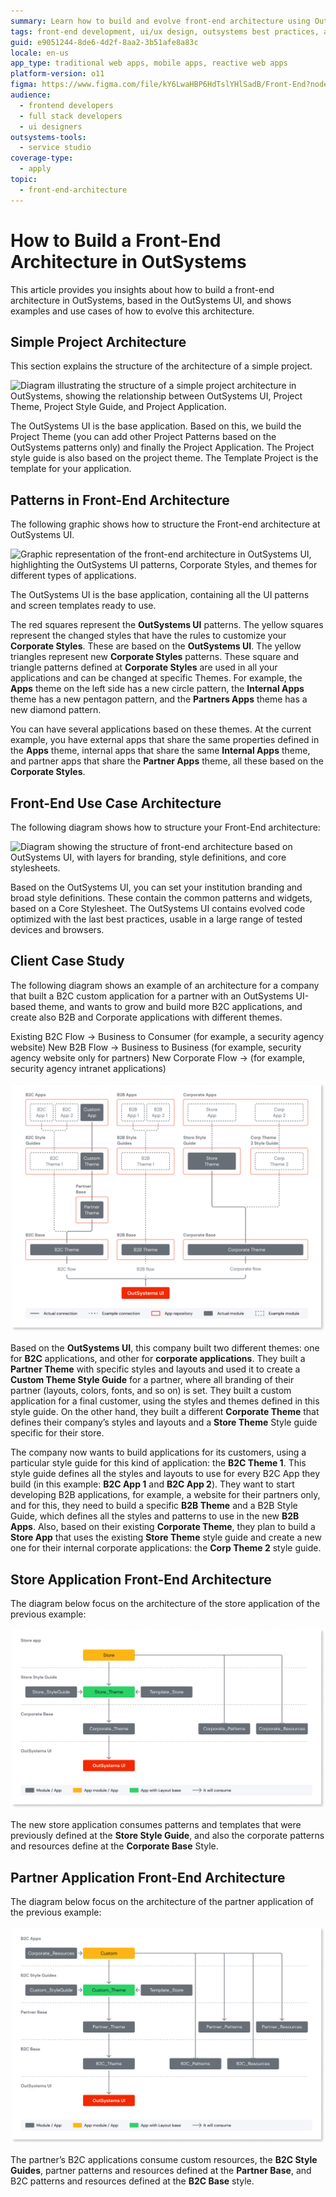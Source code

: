 ```yaml
---
summary: Learn how to build and evolve front-end architecture using OutSystems 11 (O11) with practical examples and use cases.
tags: front-end development, ui/ux design, outsystems best practices, app development process
guid: e9051244-8de6-4d2f-8aa2-3b51afe8a83c
locale: en-us
app_type: traditional web apps, mobile apps, reactive web apps
platform-version: o11
figma: https://www.figma.com/file/kY6LwaHBP6HdTslYHlSadB/Front-End?node-id=844:22
audience:
  - frontend developers
  - full stack developers
  - ui designers
outsystems-tools:
  - service studio
coverage-type:
  - apply
topic:
  - front-end-architecture
---
```


# How to Build a Front-End Architecture in OutSystems

This article provides you insights about how to build a front-end architecture in OutSystems, based in the OutSystems UI, and shows examples and use cases of how to evolve this architecture.

## Simple Project Architecture

This section explains the structure of the architecture of a simple project.

![Diagram illustrating the structure of a simple project architecture in OutSystems, showing the relationship between OutSystems UI, Project Theme, Project Style Guide, and Project Application.](images/architecture-structure-diag.png "Simple Project Architecture Diagram")

The OutSystems UI is the base application. Based on this, we build the Project Theme (you can add other Project Patterns based on the OutSystems patterns only) and finally the Project Application.
The Project style guide is also based on the project theme.
The Template Project is the template for your application.

## Patterns in Front-End Architecture

The following graphic shows how to structure the Front-end architecture at OutSystems UI.

![Graphic representation of the front-end architecture in OutSystems UI, highlighting the OutSystems UI patterns, Corporate Styles, and themes for different types of applications.](images/front-end-architecture-outsystems-ui-diag.png "OutSystems UI Front-End Architecture Diagram")

The OutSystems UI is the base application, containing all the UI patterns and screen templates ready to use.

The red squares represent the **OutSystems UI** patterns.
The yellow squares represent the changed styles that have the rules to customize your **Corporate Styles**. These are based on the **OutSystems UI**.
The yellow triangles represent new **Corporate Styles** patterns.
These square and triangle patterns defined at **Corporate Styles** are used in all your applications and can be changed at specific Themes. For example, the **Apps** theme on the left side has a new circle pattern, the **Internal Apps** theme has a new pentagon pattern, and the **Partners Apps** theme has a new diamond pattern.

You can have several applications based on these themes. At the current example, you have external apps that share the same properties defined in the **Apps** theme, internal apps that share the same **Internal Apps** theme, and partner apps that share the **Partner Apps** theme, all these based on the **Corporate Styles**.

## Front-End Use Case Architecture

The following diagram shows how to structure your Front-End architecture:

![Diagram showing the structure of front-end architecture based on OutSystems UI, with layers for branding, style definitions, and core stylesheets.](images/front-end-architecture-diag.png "Front-End Use Case Architecture Diagram")

Based on the OutSystems UI, you can set your institution branding and broad style definitions. These contain the common patterns and widgets, based on a Core Stylesheet.
The OutSystems UI contains evolved code optimized with the last best practices, usable in a large range of tested devices and browsers.

## Client Case Study

The following diagram shows an example of an architecture for a company that built a B2C custom application for a partner with an OutSystems UI-based theme, and wants to grow and build more B2C applications, and create also B2B and Corporate applications with different themes.

Existing B2C Flow → Business to Consumer (for example, a security agency website)
New B2B Flow → Business to Business (for example, security agency website only for partners)
New Corporate Flow → (for example, security agency intranet applications)

![Example architecture diagram for a company's B2C, B2B, and Corporate applications, illustrating the use of different themes and style guides based on OutSystems UI.](images/company-architecture-diag.png "Client Case Study Architecture Diagram")

Based on the **OutSystems UI**, this company built two different themes: one for **B2C** applications, and other for **corporate applications**. They built a **Partner Theme** with specific styles and layouts and used it to create a **Custom Theme Style Guide** for a partner, where all branding of their partner (layouts, colors, fonts, and so on)  is set. They built a custom application for a final customer, using the styles and themes defined in this style guide.
On the other hand, they built a different **Corporate Theme** that defines their company’s styles and layouts and a **Store Theme** Style guide specific for their store.

The company now wants to build applications for its customers, using a particular style guide for this kind of application: the **B2C Theme 1**. This style guide defines all the styles and layouts to use for every B2C App they build (in this example: **B2C App 1** and **B2C App 2**).
They want to start developing B2B applications, for example, a website for their partners only, and for this, they need to build a specific **B2B Theme** and a B2B Style Guide, which defines all the styles and patterns to use in the new **B2B Apps**.
Also, based on their existing **Corporate Theme**, they plan to build a **Store App** that uses the existing **Store Theme** style guide and create a new one for their internal corporate applications: the **Corp Theme 2** style guide.

## Store Application Front-End Architecture

The diagram below focus on the architecture of the store application of the previous example:

![Detailed architecture diagram of a store application, showing the consumption of patterns and templates from the Store Style Guide and Corporate Base Style.](images/store-application-architecture-diag.png "Store Application Front-End Architecture Diagram")

The new store application consumes patterns and templates that were previously defined at the **Store Style Guide**, and also the corporate patterns and resources define at the **Corporate Base** Style.

## Partner Application Front-End Architecture

The diagram below focus on the architecture of the partner application of the previous example:

![Architecture diagram for a partner application, depicting the use of custom resources, B2C Style Guides, and partner and B2C base patterns and resources.](images/partner-application-architecture-diag.png "Partner Application Front-End Architecture Diagram")

The partner’s B2C applications consume custom resources, the **B2C Style Guides**, partner patterns and resources defined at the **Partner Base**, and B2C patterns and resources defined at the **B2C Base** style.
